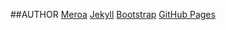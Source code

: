 ##AUTHOR
[Meroa](http://meroa.com)
[Jekyll](https://github.com/mojombo/jekyll)
[Bootstrap](http://twitter.github.com/bootstrap/)
[GitHub Pages](http://pages.github.com/)
